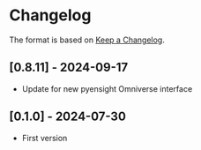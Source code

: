 # Changelog

The format is based on [Keep a Changelog](https://keepachangelog.com/en/1.0.0/).

## [0.8.11] - 2024-09-17
- Update for new pyensight Omniverse interface

## [0.1.0] - 2024-07-30
- First version
